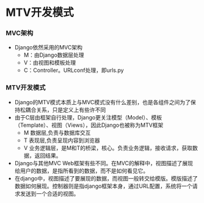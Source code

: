 # MTV开发模式
### MVC架构
* Django依然采用的MVC架构
  * M：由Django数据层处理
  * V：由视图和模板处理
  * C：Controller。URLconf处理，即urls.py

### MTV开发模式
* Django的MTV模式本质上与MVC模式没有什么差别，也是各组件之间为了保持松耦合关系，只是定义上有些许不同
* 由于C层由框架自行处理，Django更关注模型（Model）、模板（Template）、视图（Views），因此Django也被称为MTV框架
  * M 数据层,负责与数据库交互
  * T 表现层,负责呈现内容到浏览器
  * V 业务逻辑层，是M和T的桥梁，核心。负责业务逻辑，接收请求，获取数据，返回结果。
* Django与其他MVC Web框架有些不同。在MVC的解释中，视图描述了展现给用户的数据，是指所看到的数据，而不是如何看见它。
* 在django中，视图描述了要展现的数据，而视图一般转交给模版。模版描述了数据如何展现。控制器则是指django框架本身，通过URL配置，系统将一个请求发送到一个合适的视图。